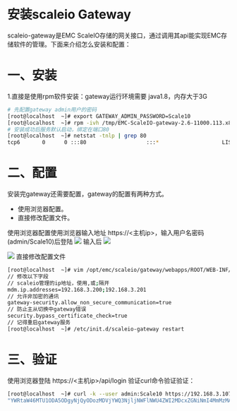 # 安装scaleio Gateway


scaleio-gateway是EMC ScaleIO存储的网关接口，通过调用其api能实现EMC存储软件的管理。下面来介绍怎么安装和配置：

# 一、安装
1.直接是使用rpm软件安装：gateway运行环境需要 java1.8，内存大于3G
```bash
# 先配置gateway admin用户的密码
[root@localhost  ~]# export GATEWAY_ADMIN_PASSWORD=Scale10 
[root@localhost  ~]# rpm -ivh /tmp/EMC-ScaleIO-gateway-2.6-11000.113.x86_64.rpm 
# 安装成功后服务默认启动，绑定在端口80
[root@localhost  ~]# netstat -tnlp | grep 80 
tcp6       0      0 :::80                   :::*                    LISTEN      4225/java
```

# 二、配置
安装完gateway还需要配置，gateway的配置有两种方式。

- 使用浏览器配置。
- 直接修改配置文件。



使用浏览器配置使用浏览器输入地址 https://<主机ip>，输入用户名密码(admin/Scale10)后登陆 
![](https://raw.githubusercontent.com/xingyys/myblog/main/posts/images/20201030102048.png)
输入后
![](https://raw.githubusercontent.com/xingyys/myblog/main/posts/images/20201030102116.png)

![](https://raw.githubusercontent.com/xingyys/myblog/main/posts/images/20201030102139.png)
直接修改配置文件
```bash
[root@localhost  ~]# vim /opt/emc/scaleio/gateway/webapps/ROOT/WEB-INF/classes/gatewayUser.properties 
// 修改以下字段
// scaleio管理的ip地址，使用,或;隔开
mdm.ip.addresses=192.168.3.200;192.168.3.201
// 允许非加密的通讯
gateway-security.allow_non_secure_communication=true
// 防止主从切换中gateway错误
security.bypass_certificate_check=true
// 记得重启gateway服务
[root@localhost  ~]# /etc/init.d/scaleio-gateway restart
```

# 三、验证
使用浏览器登陆 https://<主机ip>/api/login 验证curl命令验证验证：
```bash
[root@localhost  ~]# curl -k --user admin:Scale10 https://192.168.3.107/api/login
"YWRtaW46MTU1ODA5ODgyNjQyODozMDVjYWQ3NjljNWFlNWU4ZWI2MDcxZGNiNmI4MmMzMA"
```


